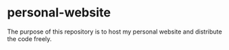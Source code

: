 # personal-website
The purpose of this repository is to host my personal website and distribute the code freely.
